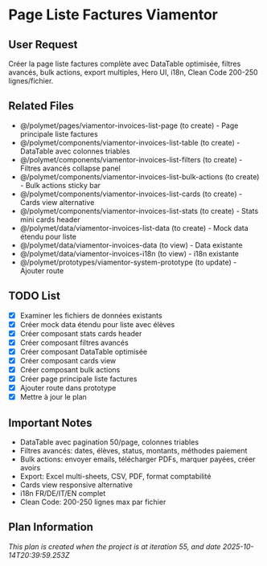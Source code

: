 # Page Liste Factures Viamentor

## User Request
Créer la page liste factures complète avec DataTable optimisée, filtres avancés, bulk actions, export multiples, Hero UI, i18n, Clean Code 200-250 lignes/fichier.

## Related Files
- @/polymet/pages/viamentor-invoices-list-page (to create) - Page principale liste factures
- @/polymet/components/viamentor-invoices-list-table (to create) - DataTable avec colonnes triables
- @/polymet/components/viamentor-invoices-list-filters (to create) - Filtres avancés collapse panel
- @/polymet/components/viamentor-invoices-list-bulk-actions (to create) - Bulk actions sticky bar
- @/polymet/components/viamentor-invoices-list-cards (to create) - Cards view alternative
- @/polymet/components/viamentor-invoices-list-stats (to create) - Stats mini cards header
- @/polymet/data/viamentor-invoices-list-data (to create) - Mock data étendu pour liste
- @/polymet/data/viamentor-invoices-data (to view) - Data existante
- @/polymet/data/viamentor-invoices-i18n (to view) - i18n existante
- @/polymet/prototypes/viamentor-system-prototype (to update) - Ajouter route

## TODO List
- [x] Examiner les fichiers de données existants
- [x] Créer mock data étendu pour liste avec élèves
- [x] Créer composant stats cards header
- [x] Créer composant filtres avancés
- [x] Créer composant DataTable optimisée
- [x] Créer composant cards view
- [x] Créer composant bulk actions
- [x] Créer page principale liste factures
- [x] Ajouter route dans prototype
- [x] Mettre à jour le plan

## Important Notes
- DataTable avec pagination 50/page, colonnes triables
- Filtres avancés: dates, élèves, status, montants, méthodes paiement
- Bulk actions: envoyer emails, télécharger PDFs, marquer payées, créer avoirs
- Export: Excel multi-sheets, CSV, PDF, format comptabilité
- Cards view responsive alternative
- i18n FR/DE/IT/EN complet
- Clean Code: 200-250 lignes max par fichier

  
## Plan Information
*This plan is created when the project is at iteration 55, and date 2025-10-14T20:39:59.253Z*

